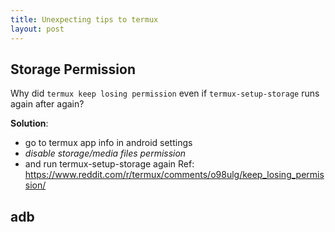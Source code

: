 ```yaml
---
title: Unexpecting tips to termux
layout: post
---
```


## Storage Permission
Why did ``` termux keep losing permission ``` even if  ``` termux-setup-storage ``` runs again after again?

**Solution**:  
* go to termux app info in android settings 
* *disable storage/media files permission*
*  and run termux-setup-storage again
Ref: <https://www.reddit.com/r/termux/comments/o98ulg/keep_losing_permission/>

## adb 
